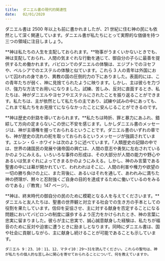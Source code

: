 ```yaml
---
title:  ダニエル書の現代的関連性
date:   02/01/2020
---
```


ダニエル書は 2500 年以上も前に書かれましたが、21 世紀に住む神の民にも依然として深く関連しています。ダニエル書が私たちにとって実際的な価値を持つ三つの領域に注目しましょう。

**神は私たちの人生を支配しておられます。**物事がうまくいかないときでも、神は支配しておられ、人間の気まぐれな行動を通じて、御自分の子らに最善を提供するため働かれます。バビロンでのダニエルの体験は、エジプトでのヨセフや、ペルシアでのエステルの体験と似ています。これら 3 人の青年は外国において囚われの身であり、異教の国の圧倒的力の下にありました。表面的には、この青年たちが弱く、神に見捨てられたように映ります。しかし、主は彼らを力づけ、強力な方法でお用いになりました。試練、苦しみ、反対に直面するとき、私たちは、神がダニエルやヨセフやエステルにされたことを振り返ることができます。私たちは、主が依然として私たちの主であり、試練や試みの中にあっても、これまで私たちをお見捨てにならなかったことに安んじることができるのです。

**神は歴史の針路を導いておられます。**私たちは時折、罪と暴力にあふれ、錯綜して方向の定まらないこの世に不安を感じます。しかしダニエル書のメッセージは、神が主導権を握っておられるということです。ダニエル書のいずれの章でも、神が歴史の流れの舵を取っておられるというメッセージが強調されています。エレン・Ｇ・ホワイトは次のように述べています。「人類歴史の記録の中では、世界の諸国民の発展や諸帝国の興亡は、人間の意志や勇気に左右されているかのようにみえる。いろいろな事件の形成は、その大部分が人間の能力や野心やあるいは気まぐれによってきまるかのようにみえる。しかし、神のみ言葉である聖書の中には幕が開かれていて、われわれはそこに、人間の利害や権力や欲望の一切の勝ち負けの上に、また背後に、あるいはそれを通して、あわれみに満ちた神の摂理が、黙々と忍耐強くご自身の目的を達成するために働いているのをみるのである」（『教育』147 ページ）。

**神は、終末時代の御自分の民のために模範となる人を与えてくださいます。**ダニエルと友人たちは、聖書の世界観と対立する社会での生き方の手本としての役割を果たしています。信仰を妥協させ、主に対する献身を否定することになる問題においてバビロンの制度に譲歩するよう圧力をかけられたとき、神の言葉に忠実に留まりました。彼らが主に忠実で、誠心誠意献身した経験は、私たちが福音のために反対や迫害に遭うときに励ましとなります。同時にダニエル書は、国や社会に貢献しながら、主に献身し続けることが可能であることも示しています。

`ダニエル 9：23、10：11、12、マタイ10：29～31を読んでください。これらの聖句は、神が私たちの個人的な苦しみに関心を寄せておられることについて、何を教えていますか。`
